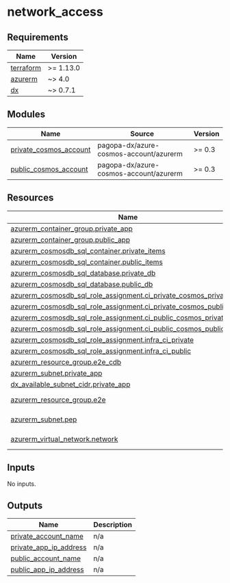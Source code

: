 # network_access

<!-- BEGIN_TF_DOCS -->
## Requirements

| Name | Version |
|------|---------|
| <a name="requirement_terraform"></a> [terraform](#requirement\_terraform) | >= 1.13.0 |
| <a name="requirement_azurerm"></a> [azurerm](#requirement\_azurerm) | ~> 4.0 |
| <a name="requirement_dx"></a> [dx](#requirement\_dx) | ~> 0.7.1 |

## Modules

| Name | Source | Version |
|------|--------|---------|
| <a name="module_private_cosmos_account"></a> [private\_cosmos\_account](#module\_private\_cosmos\_account) | pagopa-dx/azure-cosmos-account/azurerm | >= 0.3 |
| <a name="module_public_cosmos_account"></a> [public\_cosmos\_account](#module\_public\_cosmos\_account) | pagopa-dx/azure-cosmos-account/azurerm | >= 0.3 |

## Resources

| Name | Type |
|------|------|
| [azurerm_container_group.private_app](https://registry.terraform.io/providers/hashicorp/azurerm/latest/docs/resources/container_group) | resource |
| [azurerm_container_group.public_app](https://registry.terraform.io/providers/hashicorp/azurerm/latest/docs/resources/container_group) | resource |
| [azurerm_cosmosdb_sql_container.private_items](https://registry.terraform.io/providers/hashicorp/azurerm/latest/docs/resources/cosmosdb_sql_container) | resource |
| [azurerm_cosmosdb_sql_container.public_items](https://registry.terraform.io/providers/hashicorp/azurerm/latest/docs/resources/cosmosdb_sql_container) | resource |
| [azurerm_cosmosdb_sql_database.private_db](https://registry.terraform.io/providers/hashicorp/azurerm/latest/docs/resources/cosmosdb_sql_database) | resource |
| [azurerm_cosmosdb_sql_database.public_db](https://registry.terraform.io/providers/hashicorp/azurerm/latest/docs/resources/cosmosdb_sql_database) | resource |
| [azurerm_cosmosdb_sql_role_assignment.ci_private_cosmos_private_app](https://registry.terraform.io/providers/hashicorp/azurerm/latest/docs/resources/cosmosdb_sql_role_assignment) | resource |
| [azurerm_cosmosdb_sql_role_assignment.ci_private_cosmos_public_app](https://registry.terraform.io/providers/hashicorp/azurerm/latest/docs/resources/cosmosdb_sql_role_assignment) | resource |
| [azurerm_cosmosdb_sql_role_assignment.ci_public_cosmos_private_app](https://registry.terraform.io/providers/hashicorp/azurerm/latest/docs/resources/cosmosdb_sql_role_assignment) | resource |
| [azurerm_cosmosdb_sql_role_assignment.ci_public_cosmos_public_app](https://registry.terraform.io/providers/hashicorp/azurerm/latest/docs/resources/cosmosdb_sql_role_assignment) | resource |
| [azurerm_cosmosdb_sql_role_assignment.infra_ci_private](https://registry.terraform.io/providers/hashicorp/azurerm/latest/docs/resources/cosmosdb_sql_role_assignment) | resource |
| [azurerm_cosmosdb_sql_role_assignment.infra_ci_public](https://registry.terraform.io/providers/hashicorp/azurerm/latest/docs/resources/cosmosdb_sql_role_assignment) | resource |
| [azurerm_resource_group.e2e_cdb](https://registry.terraform.io/providers/hashicorp/azurerm/latest/docs/resources/resource_group) | resource |
| [azurerm_subnet.private_app](https://registry.terraform.io/providers/hashicorp/azurerm/latest/docs/resources/subnet) | resource |
| [dx_available_subnet_cidr.private_app](https://registry.terraform.io/providers/pagopa-dx/azure/latest/docs/resources/available_subnet_cidr) | resource |
| [azurerm_resource_group.e2e](https://registry.terraform.io/providers/hashicorp/azurerm/latest/docs/data-sources/resource_group) | data source |
| [azurerm_subnet.pep](https://registry.terraform.io/providers/hashicorp/azurerm/latest/docs/data-sources/subnet) | data source |
| [azurerm_virtual_network.network](https://registry.terraform.io/providers/hashicorp/azurerm/latest/docs/data-sources/virtual_network) | data source |

## Inputs

No inputs.

## Outputs

| Name | Description |
|------|-------------|
| <a name="output_private_account_name"></a> [private\_account\_name](#output\_private\_account\_name) | n/a |
| <a name="output_private_app_ip_address"></a> [private\_app\_ip\_address](#output\_private\_app\_ip\_address) | n/a |
| <a name="output_public_account_name"></a> [public\_account\_name](#output\_public\_account\_name) | n/a |
| <a name="output_public_app_ip_address"></a> [public\_app\_ip\_address](#output\_public\_app\_ip\_address) | n/a |
<!-- END_TF_DOCS -->
